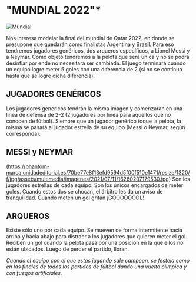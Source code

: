 # "MUNDIAL 2022"*

![Mundial]([muchasbicis.jpg](https://img.asmedia.epimg.net/resizer/fhNZ6Xf3QxTs89pWcLpl34krpDs=/360x203/cloudfront-eu-central-1.images.arcpublishing.com/diarioas/HYY324B22ZJATMWO4DAGYWWQIA.jpg) "Mundial")

Nos interesa modelar la final del mundial de Qatar 2022, en donde se presupone que quedarán como finalistas Argentina y Brasil.
Para eso tendremos jugadores genéricos, dos arqueros específicos, a Lionel Messi y a Neymar. Como objeto tendremos a la pelota que será única y no se podrá desinflar por ende no necesitará ser cambiada.
El juego terminará cuando un equipo logre meter 5 goles con una diferencia de 2 (si no se continua hasta que se logre dicha diferencia).

## JUGADORES GENÉRICOS
Los jugadores genericos tendrán la misma imagen y comenzaran en una línea de defensa de 2-2 (2 jugadores por línea para aquellos que no conocen de fútbol).
Siempre que un jugador genérico toque la pelota, la misma se pasará al jugador estrella de su equipo (Messi o Neymar, según corresponda).

## MESSI y NEYMAR
(https://phantom-marca.unidadeditorial.es/70be77e8f13efd9594d5f00f510e1471/resize/1320/f/jpg/assets/multimedia/imagenes/2021/07/11/16260207179530.jpg)
Son los jugadores estrellas de cada equipo. Son los únicos encargados de meter goles. Cuando estos dos se chocan, el árbitro les da un aviso de tranquilidad. Cuando meten un gol gritan ¡GOOOOOOOL!.


## ARQUEROS
Existe sólo uno por cada equipo. Se mueven de forma intermitente hacia arriba y hacia abajo para distraer a los jugadores que quieren meter el gol. 
Reciben un gol cuando la pelota pasa por una posicion en la que ellos no están ubicados. Luego de perder el partido, lloran.


*Cuando el equipo con el que estas jugando sale campeon, se festeja como en las finales de todos los partidos de fúltbol dando una vuelta olimpica y con fuegos artificiales.*
